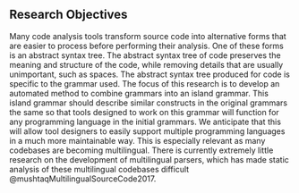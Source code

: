 ## Research Objectives

Many code analysis tools transform source code into alternative forms that are easier to process before performing their analysis. One of these forms is an abstract syntax tree. The abstract syntax tree of code preserves the meaning and structure of the code, while removing details that are usually unimportant, such as spaces. The abstract syntax tree produced for code is specific to the grammar used. The focus of this research is to develop an automated method to combine grammars into an island grammar. This island grammar should describe similar constructs in the original grammars the same so that tools designed to work on this grammar will function for any programming language in the initial grammars. We anticipate that this will allow tool designers to easily support multiple programming languages in a much more maintainable way. This is especially relevant as many codebases are becoming multilingual. There is currently extremely little research on the development of multilingual parsers, which has made static analysis of these multilingual codebases difficult @mushtaqMultilingualSourceCode2017.